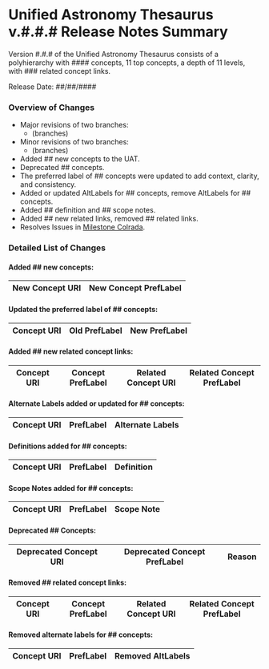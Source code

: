 # Unified Astronomy Thesaurus v.#.#.# Release Notes Summary

Version #.#.# of the Unified Astronomy Thesaurus consists of a polyhierarchy with #### concepts, 11 top concepts, a depth of 11 levels, with ### related concept links.

Release Date: ##/##/####

### Overview of Changes
* Major revisions of two branches:
  * (branches)
* Minor revisions of two branches:
  * (branches)
* Added ## new concepts to the UAT.
* Deprecated ## concepts.
* The preferred label of ## concepts were updated to add context, clarity, and consistency.
* Added or updated AltLabels for ## concepts, remove AltLabels for ## concepts.
* Added ## definition and ## scope notes.
* Added ## new related links, removed ## related links.
* Resolves Issues in [Milestone Colrada](https://github.com/astrothesaurus/UAT/milestone/5?closed=1).

### Detailed List of Changes

#### Added ## new concepts:

| New Concept URI | New Concept PrefLabel |
| --- | --- |


#### Updated the preferred label of ## concepts:

| Concept URI | Old PrefLabel | New PrefLabel |
| --- | --- | --- |


#### Added ## new related concept links:

| Concept URI | Concept PrefLabel | Related Concept URI | Related Concept PrefLabel |
| --- | --- | --- | --- |


#### Alternate Labels added or updated for ## concepts:

| Concept URI | PrefLabel | Alternate Labels |
| --- | --- | --- |


#### Definitions added for ## concepts:

| Concept URI | PrefLabel | Definition |
| --- | --- | --- |


#### Scope Notes added for ## concepts:

| Concept URI | PrefLabel | Scope Note |
| --- | --- | --- |


#### Deprecated ## Concepts:

| Deprecated Concept URI | Deprecated Concept PrefLabel | Reason |
| --- | --- | --- |


#### Removed ## related concept links:

| Concept URI | Concept PrefLabel | Related Concept URI | Related Concept PrefLabel |
| --- | --- | --- | --- |


#### Removed alternate labels for ## concepts:

| Concept URI | PrefLabel | Removed AltLabels |
| --- | --- | --- |
